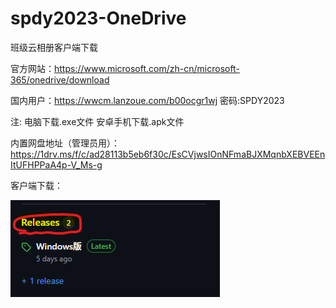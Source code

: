 # spdy2023-OneDrive
班级云相册客户端下载

官方网站：https://www.microsoft.com/zh-cn/microsoft-365/onedrive/download

国内用户：https://wwcm.lanzoue.com/b00ocgr1wj 密码:SPDY2023

注: 电脑下载.exe文件
    安卓手机下载.apk文件

内置网盘地址（管理员用）：https://1drv.ms/f/c/ad28113b5eb6f30c/EsCVjwsIOnNFmaBJXMqnbXEBVEEnItUFHPPaA4p-V_Ms-g

客户端下载：

![image](https://github.com/spdy202302/spdy2023-OneDrive/blob/main/%E4%B8%8B%E8%BD%BD.png)
